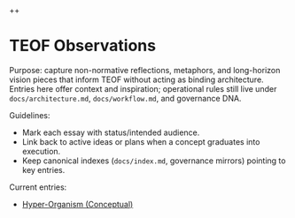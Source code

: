 ++ 
# TEOF Observations

Purpose: capture non-normative reflections, metaphors, and long-horizon vision pieces that inform TEOF without acting as binding architecture. Entries here offer context and inspiration; operational rules still live under `docs/architecture.md`, `docs/workflow.md`, and governance DNA.

Guidelines:
- Mark each essay with status/intended audience.
- Link back to active ideas or plans when a concept graduates into execution.
- Keep canonical indexes (`docs/index.md`, governance mirrors) pointing to key entries.

Current entries:
- [Hyper-Organism (Conceptual)](./hyper-organism.md)
